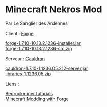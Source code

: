 Minecraft Nekros Mod  
====================  
  
Par Le Sanglier des Ardennes  
  
Client : [Forge](http://files.minecraftforge.net/) 
  
[forge-1.7.10-10.13.2.1236-installer.jar](http://files.minecraftforge.net/maven/net/minecraftforge/forge/1.7.10-10.13.2.1236/forge-1.7.10-10.13.2.1236-installer.jar)  
[forge-1.7.10-10.13.2.1236-src.zip](http://files.minecraftforge.net/maven/net/minecraftforge/forge/1.7.10-10.13.2.1236/forge-1.7.10-10.13.2.1236-src.zip)  
  
Serveur  :  [Cauldron](http://sourceforge.net/projects/cauldron-unofficial/)  
  
[cauldron-1.7.10-1.1236.05.212-server.jar](http://sourceforge.net/projects/cauldron-unofficial/files/1.7.10/cauldron-1.7.10-1.1236.05.212-server.jar)   
[libraries-1.1236.05.zip](http://sourceforge.net/projects/cauldron-unofficial/files/1.7.10/libraries-1.1236.05.zip)  
  
Liens : 
  
[Bedrockminer tutorials](http://bedrockminer.jimdo.com/modding-tutorials/basic-modding-1-7/)  
[Minecraft Modding with Forge ](https://github.com/AdityaGupta1/minecraft-modding-book)  

